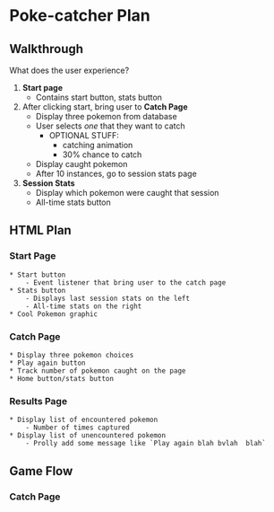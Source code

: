 # Poke-catcher Plan


## Walkthrough

What does the user experience?

1. __Start page__
    * Contains start button, stats button
2. After clicking start, bring user to __Catch Page__
    * Display three pokemon from database
    * User selects _one_ that they want to catch
        * OPTIONAL STUFF:
            * catching animation
            * 30% chance to catch
    * Display caught pokemon
    * After 10 instances, go to session stats page
3. __Session Stats__
    * Display which pokemon were caught that session
    * All-time stats button

## HTML Plan

### Start Page
    * Start button
        - Event listener that bring user to the catch page
    * Stats button
        - Displays last session stats on the left
        - All-time stats on the right
    * Cool Pokemon graphic

### Catch Page
    * Display three pokemon choices
    * Play again button
    * Track number of pokemon caught on the page
    * Home button/stats button

### Results Page
    * Display list of encountered pokemon
        - Number of times captured
    * Display list of unencountered pokemon
        - Prolly add some message like `Play again blah bvlah  blah`


## Game Flow

### Catch Page

